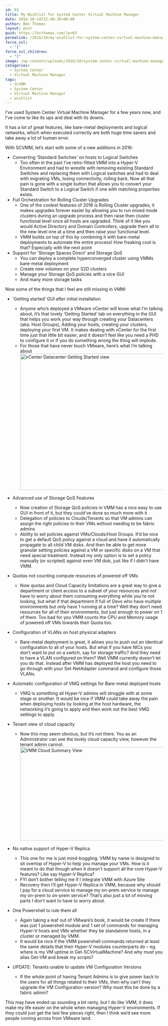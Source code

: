 ```yaml
---
id: 63
title: My Wishlist for System Center Virtual Machine Manager
date: 2016-10-24T22:40:36+00:00
author: Ben Thomas
layout: post
guid: https://bcthomas.com/?p=63
permalink: /2016/10/my-wishlist-for-system-center-virtual-machine-manager/
force_ssl:
  - "1"
force_ssl_children:
  - "1"
image: /wp-content/uploads/2016/10/system-center-virtual-machine-manager.png
categories:
  - System Center
  - Virtual Machine Manager
tags:
  - SCVMM
  - System Center
  - Virtual Machine Manager
  - wishlist
---
```

I&#8217;ve used System Center Virtual Machine Manager for a few years now, and I&#8217;ve come to like its ups and deal with its downs.

It has a lot of great features, like bare-metal deployments and logical networks, which when executed correctly are both huge time savers and take away a lot of human error.

With SCVMM, let&#8217;s start with some of a new additions in 2016:

  * Converting &#8216;Standard Switches&#8217; on hosts to Logical Switches 
      * Too often in the past I&#8217;ve retro-fitted VMM into a Hyper-V Environment and had to wrestle with removing existing Standard Switches and replacing them with Logical switches and had to deal with migrating VMs, losing connectivity, rolling back. Now all that pain is gone with a single button that allows you to convert your Standard Switch to a Logical Switch if one with matching properties exists.
  * Full Orchestration for Rolling Cluster Upgrades 
      * One of the coolest features of 2016 is Rolling Cluster upgrades, it makes upgrades forever easier by allowing you to run mixed mode clusters during an upgrade process and then raise then cluster functional level once all hosts are upgraded. Think of it like you would Active Directory and Domain Controllers, upgrade them all to the new level one at a time and then raise your functional level.
      * VMM builds on top of this by combining it with bare-metal deployments to automate the entire process! How freaking cool is that? Especially with the next point
  * Support for &#8216;Storage Spaces Direct&#8217; and Storage QoS 
      * You can deploy a complete hyperconverged cluster using VMMs bare-metal deployment
      * Create new volumes on your S2D clusters
      * Manage your Storage QoS policies with a nice GUI
      * And many more storage tasks

Now some of the things that I feel are still missing in VMM:

  * &#8216;Getting started&#8217; GUI after initial installation 
      * Anyone who&#8217;s deployed a VMware vCenter will know what I&#8217;m talking about, it&#8217;s that lovely &#8216;Getting Started&#8217; tab on everything in the GUI that helps you work your way through creating your Datacenters (aka. Host Groups), Adding your hosts, creating your clusters, deploying your first VM. It makes dealing with vCenter for the first time just that little bit easier, and it doesn&#8217;t feel like you need a PHD to configure it or if you do something wrong the thing will implode.
      * For those that have never touch VMware, here&#8217;s what I&#8217;m talking about [<img class="aligncenter size-large wp-image-69" src="https://i0.wp.com/bcthomas.com/wp-content/uploads/2016/10/Screen-Shot-2016-10-24-at-10.58.45-PM-1024x697.png?resize=640%2C436&#038;ssl=1" alt="vCenter Datacenter Getting Started view" width="640" height="436" srcset="https://i0.wp.com/bcthomas.com/wp-content/uploads/2016/10/Screen-Shot-2016-10-24-at-10.58.45-PM.png?resize=1024%2C697&ssl=1 1024w, https://i0.wp.com/bcthomas.com/wp-content/uploads/2016/10/Screen-Shot-2016-10-24-at-10.58.45-PM.png?resize=300%2C204&ssl=1 300w, https://i0.wp.com/bcthomas.com/wp-content/uploads/2016/10/Screen-Shot-2016-10-24-at-10.58.45-PM.png?resize=768%2C523&ssl=1 768w, https://i0.wp.com/bcthomas.com/wp-content/uploads/2016/10/Screen-Shot-2016-10-24-at-10.58.45-PM.png?w=1584&ssl=1 1584w, https://i0.wp.com/bcthomas.com/wp-content/uploads/2016/10/Screen-Shot-2016-10-24-at-10.58.45-PM.png?w=1280 1280w" sizes="(max-width: 640px) 100vw, 640px" data-recalc-dims="1" />](https://i0.wp.com/bcthomas.com/wp-content/uploads/2016/10/Screen-Shot-2016-10-24-at-10.58.45-PM.png?ssl=1)

  * Advanced use of Storage QoS Features 
      * Now creation of Storage QoS policies in VMM has a nice easy to use GUI in front of it, but they could&#8217;ve done so much more with it
      * Delegation of policies to Clouds/Tenants so that VM admins can assign the right policies to their VMs without needing to be fabric admins
      * Ability to set policies against VMs/Clouds/Host Groups. It&#8217;d be nice to get a default QoS policy against a cloud and have it automatically propagate to all child VM disks. And then be able to get more granular setting policies against a VM or specific disks on a VM that need special treatment. Instead my only option is to set a policy manually (or scripted) against even VM disk, just like if I didn&#8217;t have VMM.
  * Quotas not counting compute resources of powered off VMs 
      * Now quotas and Cloud Capacity limitations are a great way to give a department or client access to a subset of your resources and not have to worry about them consuming everything while you&#8217;re not looking, but what if that department if full of Devs who have multiple environments but only have 1 running at a time? Well they don&#8217;t need resources for all of their environments, but just enough to power on 1 of them. Too bad for you VMM counts the CPU and Memory usage of powered off VMs towards their Quota too.
  * Configuration of VLANs on host physical adapters 
      * Bare-metal deployment is great, it allows you to push out an identical configuration to all of your hosts. But what if you have NICs you don&#8217;t want to put on a switch, say for storage traffic? And they need to have a VLAN configured on them? Well VMM currently doesn&#8217;t let you do that. Instead after VMM has deployed the host you need to go through with your Set-NetAdapter command and configure those VLANs.
  * Automatic configuration of VMQ settings for Bare-metal deployed hosts 
      * VMQ is something all Hyper-V admins will struggle with at some stage or another. It would be nice if VMM could take away the pain when deploying hosts by looking at the host hardware, the networking it&#8217;s going to apply and then work out the best VMQ settings to apply.
  * Tenant view of cloud capacity 
      * Now this may seem obvious, but it&#8217;s not there. You as an Administrator can see the lovely cloud capacity view, however the tenant admin cannot.[<img class="aligncenter size-large wp-image-71" src="https://i2.wp.com/bcthomas.com/wp-content/uploads/2016/10/Screen-Shot-2016-10-24-at-11.22.14-PM-1024x478.png?resize=640%2C299&#038;ssl=1" alt="VMM Cloud Summary View" width="640" height="299" srcset="https://i0.wp.com/bcthomas.com/wp-content/uploads/2016/10/Screen-Shot-2016-10-24-at-11.22.14-PM.png?resize=1024%2C478&ssl=1 1024w, https://i0.wp.com/bcthomas.com/wp-content/uploads/2016/10/Screen-Shot-2016-10-24-at-11.22.14-PM.png?resize=300%2C140&ssl=1 300w, https://i0.wp.com/bcthomas.com/wp-content/uploads/2016/10/Screen-Shot-2016-10-24-at-11.22.14-PM.png?resize=768%2C359&ssl=1 768w, https://i0.wp.com/bcthomas.com/wp-content/uploads/2016/10/Screen-Shot-2016-10-24-at-11.22.14-PM.png?w=1314&ssl=1 1314w" sizes="(max-width: 640px) 100vw, 640px" data-recalc-dims="1" />](https://i0.wp.com/bcthomas.com/wp-content/uploads/2016/10/Screen-Shot-2016-10-24-at-11.22.14-PM.png?ssl=1)
  * No native support of Hyper-V Replica 
      * This one for me is just mind-boggling. VMM by name is designed to sit overtop of Hyper-V to help you manage your VMs. How is it meant to do that though when it doesn&#8217;t support all the core Hyper-V features? Like say Hyper-V Replica?
      * FYI don&#8217;t bother telling me if I integrate VMM with Azure Site Recovery then I&#8217;ll get Hyper-V Replica in VMM, because why should I pay for a cloud service to manage my on-prem service to manage my on-prem to on-prem service? That&#8217;s also just a lot of moving parts I don&#8217;t want to have to worry about.
  * One Powershell to rule them all 
      * Again taking a leaf out of VMware&#8217;s book, it would be create if there was just 1 powershell module and 1 set of commands for managing Hyper-V hosts and VMs whether they be standalone hosts, in a cluster or managed by VMM.
      * It would be nice if the VMM powershell commands returned at least the same details that their Hyper-V modules counterparts do &#8211; eg. where is my VM uptime in Get-SCVirtualMachine? And why must you alias Get-VM and break my scripts?
  * UPDATE: Tenants unable to update VM Configuration Versions 
      * If the whole point of having Tenant Admins is to give power back to the users for all things related to their VMs, then why can&#8217;t they upgrade the VM Configuration version? Why must this be done by a fabric admin?

This may have ended up sounding a bit ranty, but I do like VMM, it does make my life easier on the whole when managing Hyper-V environments. If they could just get the last few pieces right, then I think we&#8217;d see more people coming across from VMware land.